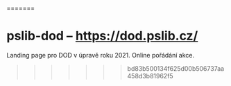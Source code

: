 =======
# pslib-dod – https://dod.pslib.cz/
Landing page pro DOD v úpravě roku 2021. Online pořádání akce.
>>>>>>> bd83b500134f625d00b506737aa458d3b81962f5
